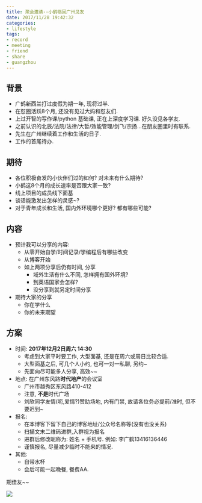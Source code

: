 ```yaml
---
title: 聚会邀请--小鹤临回广州见友
date: 2017/11/28 19:42:32
categories: 
- lifestyle
tags: 
- record
- meeting
- friend
- share
- guangzhou
---
```


## 背景

- 广鹤新西兰打过度假为期一年, 现将过半.
- 在怼圈活跃8个月, 还没有见过大妈和怼友们.
- 上过开智的写作课/python 基础课, 正在上深度学习课. 好久没见各学友. 
- 之前认识的北辰/法院/法律/大哲/效能管理/剑飞/宗扬...在朋友圈里时有联系. 
- 先生在广州继续着工作和生活的日子.  
- 工作的首尾待办. 

## 期待

- 各位积极奋发的小伙伴们过的如何? 对未来有什么期待?
- 小鹤这8个月的成长速率是否跟大家一致?
- 线上项目的成员线下面基
- 谈话能激发出怎样的灵感~?
- 对于青年成长和生活, 国内外环境哪个更好? 都有哪些可能?

## 内容

- 预计我可以分享的内容: 
    - 从零开始自学/时间记录/学编程后有哪些改变
    - 从博客开始
    - 如上两项分享后仍有时间, 分享
        - 域外生活有什么不同, 怎样拥有国外环境?
        - 到英语国家会怎样? 
        - 没分享到就另定时间分享
- 期待大家的分享
    + 你在学什么
    + 你的未来期望

## 方案

- 时间: **2017年12月2日周六 14:30**
    - 考虑到大家平时要工作, 大型面基, 还是在周六或周日比较合适.
    - 大型面基之后, 可几个人小约, 也可一对一私聊, 另约~
    - 先面向尽可能多人分享, 高效~~
- 地点: 在广州东风路**时代地产**的会议室
    + 广州市越秀区东风路410-412
    + 注意, **不是**时代广场
    + 刘欣同学友情(呃,爱情?)赞助场地, 内有门禁, 故请各位务必提前/准时, 但不要迟到~
- 报名: 
    + 在本博客下留下自己的博客地址/公众号名称等(没有也没关系)
    + 扫描文末二维码进群,入群视为报名
    + 进群后修改昵称为: 姓名 + 手机号. 例如: 李广鹤13416136446
    + 谨慎报名, 尽量减少临时不能来的情况. 
- 其他:
    + 自带水杯
    + 会后可能一起晚餐, 餐费AA.

期佳友~~ 

![](https://ws3.sinaimg.cn/large/006tKfTcgy1flxsxq7f7rj30j00kgtau.jpg)


